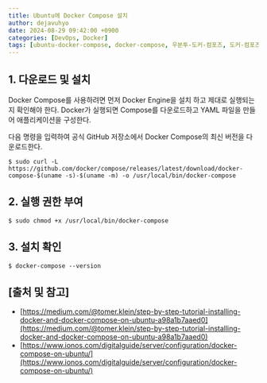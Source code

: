 ```yaml
---
title: Ubuntu에 Docker Compose 설치
author: dejavuhyo
date: 2024-08-29 09:42:00 +0900
categories: [DevOps, Docker]
tags: [ubuntu-docker-compose, docker-compose, 우분투-도커-컴포즈, 도커-컴포즈]
---
```


## 1. 다운로드 및 설치
Docker Compose를 사용하려면 먼저 Docker Engine을 설치 하고 제대로 실행되는지 확인해야 한다. Docker가 실행되면 Compose를 다운로드하고 YAML 파일을 만들어 애플리케이션을 구성한다.

다음 명령을 입력하여 공식 GitHub 저장소에서 Docker Compose의 최신 버전을 다운로드한다.

```shell
$ sudo curl -L https://github.com/docker/compose/releases/latest/download/docker-compose-$(uname -s)-$(uname -m) -o /usr/local/bin/docker-compose
```

## 2. 실행 권한 부여

```shell
$ sudo chmod +x /usr/local/bin/docker-compose
```

## 3. 설치 확인

```shell
$ docker-compose --version
```

## [출처 및 참고]
* [https://medium.com/@tomer.klein/step-by-step-tutorial-installing-docker-and-docker-compose-on-ubuntu-a98a1b7aaed0](https://medium.com/@tomer.klein/step-by-step-tutorial-installing-docker-and-docker-compose-on-ubuntu-a98a1b7aaed0)
* [https://www.ionos.com/digitalguide/server/configuration/docker-compose-on-ubuntu/](https://www.ionos.com/digitalguide/server/configuration/docker-compose-on-ubuntu/)
